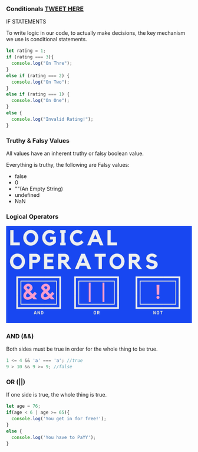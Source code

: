 ### Conditionals [TWEET HERE](https://twitter.com/umuks_/status/1359727302473572353?s=20)

IF STATEMENTS

To write logic in our code, to actually make decisions, the key mechanism we use is conditional statements. 

```jsx
let rating = 1;
if (rating === 3){
  console.log("On Thre");
}
else if (rating === 2) {
  console.log("On Two");
}
else if (rating === 1) {
  console.log("On One");
}
else {
  console.log("Invalid Rating!");
}
```

### Truthy & Falsy Values

All values have an inherent truthy or falsy boolean value.

Everything is truthy, the following are Falsy values:

- false
- 0
- ""(An Empty String)
- undefined
- NaN

### Logical Operators

![Logical Operators](01.png)
### AND (&&)

Both sides must be true in order for the whole thing to be true. 

```jsx
1 <= 4 && 'a' === 'a'; //true
9 > 10 && 9 >= 9; //false
```

### OR (||)

If one side is true, the whole thing is true. 

```jsx
let age = 76;
if(age < 6 | age >= 65){
  console.log('You get in for free!');
}
else {
  console.log('You have to PaYY');
}
```
